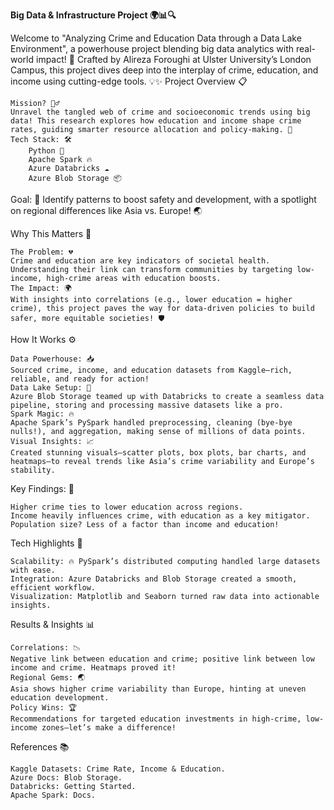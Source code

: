 **Big Data & Infrastructure Project 🌍📊🔍**

Welcome to "Analyzing Crime and Education Data through a Data Lake Environment", a powerhouse project blending big data analytics with real-world impact! 🎯 Crafted by Alireza Foroughi at Ulster University’s London Campus, this project dives deep into the interplay of crime, education, and income using cutting-edge tools. 💡✨
Project Overview 📋

    Mission? 🕵️‍♂️
    Unravel the tangled web of crime and socioeconomic trends using big data! This research explores how education and income shape crime rates, guiding smarter resource allocation and policy-making. 🌱
    Tech Stack: 🛠️
        Python 🐍
        Apache Spark 🔥
        Azure Databricks ☁️
        Azure Blob Storage 📦
        
 Goal: 🎯
    Identify patterns to boost safety and development, with a spotlight on regional differences like Asia vs. Europe! 🌏

Why This Matters 🌟

    The Problem: 💔
    Crime and education are key indicators of societal health. Understanding their link can transform communities by targeting low-income, high-crime areas with education boosts.
    The Impact: 🌍
    With insights into correlations (e.g., lower education = higher crime), this project paves the way for data-driven policies to build safer, more equitable societies! 🛡️

How It Works ⚙️

    Data Powerhouse: 📥
    Sourced crime, income, and education datasets from Kaggle—rich, reliable, and ready for action!
    Data Lake Setup: 🌊
    Azure Blob Storage teamed up with Databricks to create a seamless data pipeline, storing and processing massive datasets like a pro.
    Spark Magic: 🔥
    Apache Spark’s PySpark handled preprocessing, cleaning (bye-bye nulls!), and aggregation, making sense of millions of data points.
    Visual Insights: 📈
    Created stunning visuals—scatter plots, box plots, bar charts, and heatmaps—to reveal trends like Asia’s crime variability and Europe’s stability.
    
Key Findings: 🔎
    
    Higher crime ties to lower education across regions.
    Income heavily influences crime, with education as a key mitigator.
    Population size? Less of a factor than income and education!

Tech Highlights 🌟

    Scalability: 🔥 PySpark’s distributed computing handled large datasets with ease.
    Integration: Azure Databricks and Blob Storage created a smooth, efficient workflow.
    Visualization: Matplotlib and Seaborn turned raw data into actionable insights.

Results & Insights 📊

    Correlations: 📉
    Negative link between education and crime; positive link between low income and crime. Heatmaps proved it!
    Regional Gems: 🌏
    Asia shows higher crime variability than Europe, hinting at uneven education development.
    Policy Wins: 🏆
    Recommendations for targeted education investments in high-crime, low-income zones—let’s make a difference!

 References 📚

    Kaggle Datasets: Crime Rate, Income & Education.
    Azure Docs: Blob Storage.
    Databricks: Getting Started.
    Apache Spark: Docs.
